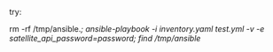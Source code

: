try:

rm -rf /tmp/ansible.*; ansible-playbook -i inventory.yaml test.yml -v -e satellite_api_password=password; find /tmp/ansible*
